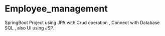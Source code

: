 # Employee_management
SpringBoot Project  using JPA with Crud operation , Connect with Database SQL , also UI using JSP.
